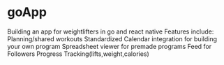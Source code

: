 # goApp
Building an app for weightlifters in go and react native
Features include:
Planning/shared workouts
Standardized Calendar integration for building your own program
Spreadsheet viewer for premade programs
Feed for Followers
Progress Tracking(lifts,weight,calories)
